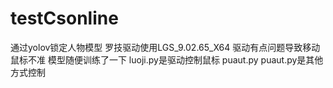 # testCsonline
通过yolov锁定人物模型 罗技驱动使用LGS_9.02.65_X64
驱动有点问题导致移动鼠标不准
模型随便训练了一下
luoji.py是驱动控制鼠标 puaut.py puaut.py是其他方式控制
